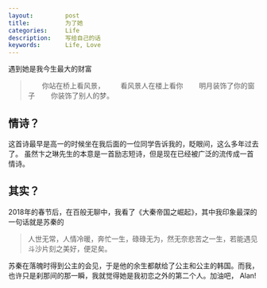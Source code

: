 ```yaml
---
layout:     	post
title:      	为了她
categories: 	Life
description:   	写给自己的话
keywords: 		Life, Love
---
```


遇到她是我今生最大的财富

> 　　你站在桥上看风景， 
> 　　看风景人在楼上看你 
> 　　明月装饰了你的窗子 
> 　　你装饰了别人的梦。

##  情诗？
这首诗最早是高一的时候坐在我后面的一位同学告诉我的，眨眼间，这么多年过去了。
虽然卞之琳先生的本意是一首励志短诗，但是现在已经被广泛的流传成一首情诗。
##  其实？
2018年的春节后，在百般无聊中，我看了《大秦帝国之崛起》，其中我印象最深的一句话就是苏秦的

> 人世无常，人情冷暖，奔忙一生，碌碌无为，然无奈悲苦之一生，若能遇见斗沙片刻之美好，便足矣。

苏秦在落魄时得到公主的会见，于是他的余生都献给了公主和公主的韩国。而我，也许只是刹那间的那一瞬，我就觉得她是我初恋之外的第二个人。加油吧， Alan!
